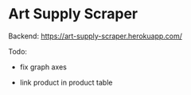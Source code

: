 # Art Supply Scraper

Backend: https://art-supply-scraper.herokuapp.com/

Todo: 

- fix graph axes

- link product in product table
